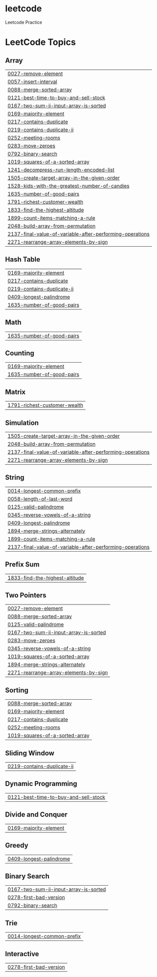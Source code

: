 # leetcode
Leetcode Practice

<!---LeetCode Topics Start-->
# LeetCode Topics
## Array
|  |
| ------- |
| [0027-remove-element](https://github.com/linuschoudhury/leetcode/tree/master/0027-remove-element) |
| [0057-insert-interval](https://github.com/linuschoudhury/leetcode/tree/master/0057-insert-interval) |
| [0088-merge-sorted-array](https://github.com/linuschoudhury/leetcode/tree/master/0088-merge-sorted-array) |
| [0121-best-time-to-buy-and-sell-stock](https://github.com/linuschoudhury/leetcode/tree/master/0121-best-time-to-buy-and-sell-stock) |
| [0167-two-sum-ii-input-array-is-sorted](https://github.com/linuschoudhury/leetcode/tree/master/0167-two-sum-ii-input-array-is-sorted) |
| [0169-majority-element](https://github.com/linuschoudhury/leetcode/tree/master/0169-majority-element) |
| [0217-contains-duplicate](https://github.com/linuschoudhury/leetcode/tree/master/0217-contains-duplicate) |
| [0219-contains-duplicate-ii](https://github.com/linuschoudhury/leetcode/tree/master/0219-contains-duplicate-ii) |
| [0252-meeting-rooms](https://github.com/linuschoudhury/leetcode/tree/master/0252-meeting-rooms) |
| [0283-move-zeroes](https://github.com/linuschoudhury/leetcode/tree/master/0283-move-zeroes) |
| [0792-binary-search](https://github.com/linuschoudhury/leetcode/tree/master/0792-binary-search) |
| [1019-squares-of-a-sorted-array](https://github.com/linuschoudhury/leetcode/tree/master/1019-squares-of-a-sorted-array) |
| [1241-decompress-run-length-encoded-list](https://github.com/linuschoudhury/leetcode/tree/master/1241-decompress-run-length-encoded-list) |
| [1505-create-target-array-in-the-given-order](https://github.com/linuschoudhury/leetcode/tree/master/1505-create-target-array-in-the-given-order) |
| [1528-kids-with-the-greatest-number-of-candies](https://github.com/linuschoudhury/leetcode/tree/master/1528-kids-with-the-greatest-number-of-candies) |
| [1635-number-of-good-pairs](https://github.com/linuschoudhury/leetcode/tree/master/1635-number-of-good-pairs) |
| [1791-richest-customer-wealth](https://github.com/linuschoudhury/leetcode/tree/master/1791-richest-customer-wealth) |
| [1833-find-the-highest-altitude](https://github.com/linuschoudhury/leetcode/tree/master/1833-find-the-highest-altitude) |
| [1899-count-items-matching-a-rule](https://github.com/linuschoudhury/leetcode/tree/master/1899-count-items-matching-a-rule) |
| [2048-build-array-from-permutation](https://github.com/linuschoudhury/leetcode/tree/master/2048-build-array-from-permutation) |
| [2137-final-value-of-variable-after-performing-operations](https://github.com/linuschoudhury/leetcode/tree/master/2137-final-value-of-variable-after-performing-operations) |
| [2271-rearrange-array-elements-by-sign](https://github.com/linuschoudhury/leetcode/tree/master/2271-rearrange-array-elements-by-sign) |
## Hash Table
|  |
| ------- |
| [0169-majority-element](https://github.com/linuschoudhury/leetcode/tree/master/0169-majority-element) |
| [0217-contains-duplicate](https://github.com/linuschoudhury/leetcode/tree/master/0217-contains-duplicate) |
| [0219-contains-duplicate-ii](https://github.com/linuschoudhury/leetcode/tree/master/0219-contains-duplicate-ii) |
| [0409-longest-palindrome](https://github.com/linuschoudhury/leetcode/tree/master/0409-longest-palindrome) |
| [1635-number-of-good-pairs](https://github.com/linuschoudhury/leetcode/tree/master/1635-number-of-good-pairs) |
## Math
|  |
| ------- |
| [1635-number-of-good-pairs](https://github.com/linuschoudhury/leetcode/tree/master/1635-number-of-good-pairs) |
## Counting
|  |
| ------- |
| [0169-majority-element](https://github.com/linuschoudhury/leetcode/tree/master/0169-majority-element) |
| [1635-number-of-good-pairs](https://github.com/linuschoudhury/leetcode/tree/master/1635-number-of-good-pairs) |
## Matrix
|  |
| ------- |
| [1791-richest-customer-wealth](https://github.com/linuschoudhury/leetcode/tree/master/1791-richest-customer-wealth) |
## Simulation
|  |
| ------- |
| [1505-create-target-array-in-the-given-order](https://github.com/linuschoudhury/leetcode/tree/master/1505-create-target-array-in-the-given-order) |
| [2048-build-array-from-permutation](https://github.com/linuschoudhury/leetcode/tree/master/2048-build-array-from-permutation) |
| [2137-final-value-of-variable-after-performing-operations](https://github.com/linuschoudhury/leetcode/tree/master/2137-final-value-of-variable-after-performing-operations) |
| [2271-rearrange-array-elements-by-sign](https://github.com/linuschoudhury/leetcode/tree/master/2271-rearrange-array-elements-by-sign) |
## String
|  |
| ------- |
| [0014-longest-common-prefix](https://github.com/linuschoudhury/leetcode/tree/master/0014-longest-common-prefix) |
| [0058-length-of-last-word](https://github.com/linuschoudhury/leetcode/tree/master/0058-length-of-last-word) |
| [0125-valid-palindrome](https://github.com/linuschoudhury/leetcode/tree/master/0125-valid-palindrome) |
| [0345-reverse-vowels-of-a-string](https://github.com/linuschoudhury/leetcode/tree/master/0345-reverse-vowels-of-a-string) |
| [0409-longest-palindrome](https://github.com/linuschoudhury/leetcode/tree/master/0409-longest-palindrome) |
| [1894-merge-strings-alternately](https://github.com/linuschoudhury/leetcode/tree/master/1894-merge-strings-alternately) |
| [1899-count-items-matching-a-rule](https://github.com/linuschoudhury/leetcode/tree/master/1899-count-items-matching-a-rule) |
| [2137-final-value-of-variable-after-performing-operations](https://github.com/linuschoudhury/leetcode/tree/master/2137-final-value-of-variable-after-performing-operations) |
## Prefix Sum
|  |
| ------- |
| [1833-find-the-highest-altitude](https://github.com/linuschoudhury/leetcode/tree/master/1833-find-the-highest-altitude) |
## Two Pointers
|  |
| ------- |
| [0027-remove-element](https://github.com/linuschoudhury/leetcode/tree/master/0027-remove-element) |
| [0088-merge-sorted-array](https://github.com/linuschoudhury/leetcode/tree/master/0088-merge-sorted-array) |
| [0125-valid-palindrome](https://github.com/linuschoudhury/leetcode/tree/master/0125-valid-palindrome) |
| [0167-two-sum-ii-input-array-is-sorted](https://github.com/linuschoudhury/leetcode/tree/master/0167-two-sum-ii-input-array-is-sorted) |
| [0283-move-zeroes](https://github.com/linuschoudhury/leetcode/tree/master/0283-move-zeroes) |
| [0345-reverse-vowels-of-a-string](https://github.com/linuschoudhury/leetcode/tree/master/0345-reverse-vowels-of-a-string) |
| [1019-squares-of-a-sorted-array](https://github.com/linuschoudhury/leetcode/tree/master/1019-squares-of-a-sorted-array) |
| [1894-merge-strings-alternately](https://github.com/linuschoudhury/leetcode/tree/master/1894-merge-strings-alternately) |
| [2271-rearrange-array-elements-by-sign](https://github.com/linuschoudhury/leetcode/tree/master/2271-rearrange-array-elements-by-sign) |
## Sorting
|  |
| ------- |
| [0088-merge-sorted-array](https://github.com/linuschoudhury/leetcode/tree/master/0088-merge-sorted-array) |
| [0169-majority-element](https://github.com/linuschoudhury/leetcode/tree/master/0169-majority-element) |
| [0217-contains-duplicate](https://github.com/linuschoudhury/leetcode/tree/master/0217-contains-duplicate) |
| [0252-meeting-rooms](https://github.com/linuschoudhury/leetcode/tree/master/0252-meeting-rooms) |
| [1019-squares-of-a-sorted-array](https://github.com/linuschoudhury/leetcode/tree/master/1019-squares-of-a-sorted-array) |
## Sliding Window
|  |
| ------- |
| [0219-contains-duplicate-ii](https://github.com/linuschoudhury/leetcode/tree/master/0219-contains-duplicate-ii) |
## Dynamic Programming
|  |
| ------- |
| [0121-best-time-to-buy-and-sell-stock](https://github.com/linuschoudhury/leetcode/tree/master/0121-best-time-to-buy-and-sell-stock) |
## Divide and Conquer
|  |
| ------- |
| [0169-majority-element](https://github.com/linuschoudhury/leetcode/tree/master/0169-majority-element) |
## Greedy
|  |
| ------- |
| [0409-longest-palindrome](https://github.com/linuschoudhury/leetcode/tree/master/0409-longest-palindrome) |
## Binary Search
|  |
| ------- |
| [0167-two-sum-ii-input-array-is-sorted](https://github.com/linuschoudhury/leetcode/tree/master/0167-two-sum-ii-input-array-is-sorted) |
| [0278-first-bad-version](https://github.com/linuschoudhury/leetcode/tree/master/0278-first-bad-version) |
| [0792-binary-search](https://github.com/linuschoudhury/leetcode/tree/master/0792-binary-search) |
## Trie
|  |
| ------- |
| [0014-longest-common-prefix](https://github.com/linuschoudhury/leetcode/tree/master/0014-longest-common-prefix) |
## Interactive
|  |
| ------- |
| [0278-first-bad-version](https://github.com/linuschoudhury/leetcode/tree/master/0278-first-bad-version) |
<!---LeetCode Topics End-->